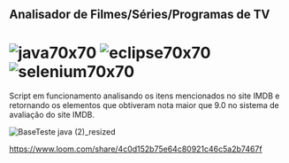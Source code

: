 ## Analisador de Filmes/Séries/Programas de TV

# ![java70x70](https://user-images.githubusercontent.com/84586733/203627698-aa3471eb-bea8-4b34-b85d-1760f6398208.png) ![eclipse70x70](https://user-images.githubusercontent.com/84586733/203627727-b0e33f81-87b2-4eb3-9137-47b06a60aa6a.png) ![selenium70x70](https://user-images.githubusercontent.com/84586733/203627743-9af00c4f-6d85-4d2a-838b-cf66ec1b2483.png)








Script em funcionamento analisando os itens mencionados no site IMDB e retornando os elementos que obtiveram nota maior que 9.0 
no sistema de avaliação do site IMDB.

![BaseTeste java (2)_resized](https://user-images.githubusercontent.com/84586733/203622532-ca37e769-8e05-4f6d-a8a2-0dd3a322833e.png)



https://www.loom.com/share/4c0d152b75e64c80921c46c5a2b7467f

